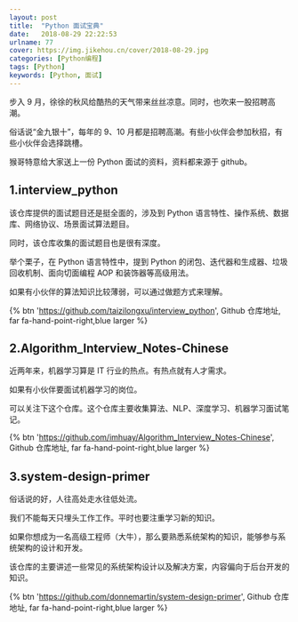 ```yaml
---
layout: post
title:  "Python 面试宝典"
date:   2018-08-29 22:22:53
urlname: 77
cover: https://img.jikehou.cn/cover/2018-08-29.jpg
categories: [Python编程]
tags: [Python]
keywords: [Python, 面试]
---
```

步入 9 月，徐徐的秋风给酷热的天气带来丝丝凉意。同时，也吹来一股招聘高潮。

俗话说“金九银十”，每年的 9、10 月都是招聘高潮。有些小伙伴会参加秋招，有些小伙伴会选择跳槽。

猴哥特意给大家送上一份 Python 面试的资料，资料都来源于 github。
<!-- more -->
## 1.interview_python

该仓库提供的面试题目还是挺全面的，涉及到 Python 语言特性、操作系统、数据库、网络协议、场景面试算法题目。

同时，该仓库收集的面试题目也是很有深度。

举个栗子，在 Python 语言特性中，提到 Python 的闭包、迭代器和生成器、垃圾回收机制、面向切面编程 AOP 和装饰器等高级用法。

如果有小伙伴的算法知识比较薄弱，可以通过做题方式来理解。


{% btn 'https://github.com/taizilongxu/interview_python', Github 仓库地址, far fa-hand-point-right,blue larger %}


## 2.Algorithm_Interview_Notes-Chinese

近两年来，机器学习算是 IT 行业的热点。有热点就有人才需求。

如果有小伙伴要面试机器学习的岗位。

可以关注下这个仓库。这个仓库主要收集算法、NLP、深度学习、机器学习面试笔记。

{% btn 'https://github.com/imhuay/Algorithm_Interview_Notes-Chinese', Github 仓库地址, far fa-hand-point-right,blue larger %}



## 3.system-design-primer

俗话说的好，人往高处走水往低处流。

我们不能每天只埋头工作工作。平时也要注重学习新的知识。

如果你想成为一名高级工程师（大牛），那么要熟悉系统架构的知识，能够参与系统架构的设计和开发。

该仓库的主要讲述一些常见的系统架构设计以及解决方案，内容偏向于后台开发的知识。

{% btn 'https://github.com/donnemartin/system-design-primer', Github 仓库地址, far fa-hand-point-right,blue larger %}

